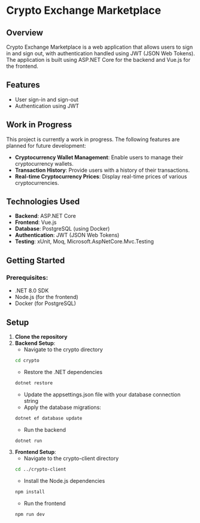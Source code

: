 # Crypto Exchange Marketplace

## Overview

Crypto Exchange Marketplace is a web application that allows users to sign in and sign out, with authentication handled using JWT (JSON Web Tokens). The application is built using ASP.NET Core for the backend and Vue.js for the frontend.

## Features

- User sign-in and sign-out
- Authentication using JWT

## Work in Progress

This project is currently a work in progress. The following features are planned for future development:

- **Cryptocurrency Wallet Management**: Enable users to manage their cryptocurrency wallets.
- **Transaction History**: Provide users with a history of their transactions.
- **Real-time Cryptocurrency Prices**: Display real-time prices of various cryptocurrencies.

## Technologies Used

- **Backend**: ASP.NET Core
- **Frontend**: Vue.js
- **Database**: PostgreSQL (using Docker)
- **Authentication**: JWT (JSON Web Tokens)
- **Testing**: xUnit, Moq, Microsoft.AspNetCore.Mvc.Testing

## Getting Started
### Prerequisites:
- .NET 8.0 SDK
- Node.js (for the frontend)
- Docker (for PostgreSQL)

## Setup

1. **Clone the repository**
2. **Backend Setup**:
    - Navigate to the crypto directory
    ```sh
    cd crypto
    ```
    - Restore the .NET dependencies
    ```sh
    dotnet restore
    ```
    - Update the appsettings.json file with your database connection string
    - Apply the database migrations:
    ```sh
    dotnet ef database update
    ```
    - Run the backend
    ```sh
    dotnet run
    ```
3. **Frontend Setup**:
    - Navigate to the crypto-client directory
    ```sh
    cd ../crypto-client
    ```
    - Install the Node.js dependencies
    ```sh
    npm install
    ```
    - Run the frontend
    ```sh
    npm run dev
    ```
    

